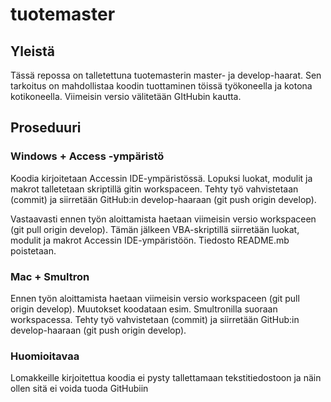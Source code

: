 # tuotemaster
<h2>Yleistä</h2>
<p>Tässä repossa on talletettuna tuotemasterin master- ja develop-haarat. Sen tarkoitus on mahdollistaa koodin tuottaminen töissä työkoneella ja kotona kotikoneella. Viimeisin versio välitetään GItHubin kautta.</p>
<h2>Proseduuri</h2>
<h3>Windows + Access -ympäristö</h3>
<p>Koodia kirjoitetaan Accessin IDE-ympäristössä. Lopuksi luokat, modulit ja makrot talletetaan skriptillä gitin workspaceen. Tehty työ vahvistetaan (commit) ja siirretään GitHub:in develop-haaraan (git push origin develop).</p>
<p>Vastaavasti ennen työn aloittamista haetaan viimeisin versio workspaceen (git pull origin develop). Tämän jälkeen VBA-skriptillä siirretään luokat, modulit ja makrot Accessin IDE-ympäristöön. Tiedosto README.mb poistetaan.</p>
<h3>Mac + Smultron</h3>
<p>Ennen työn aloittamista haetaan viimeisin versio workspaceen (git pull origin develop). Muutokset koodataan esim. Smultronilla suoraan workspacessa. Tehty työ vahvistetaan (commit) ja siirretään GitHub:in develop-haaraan (git push origin develop).</p>
<h3>Huomioitavaa</h3>
<p>Lomakkeille kirjoitettua koodia ei pysty tallettamaan tekstitiedostoon ja näin ollen sitä ei voida tuoda GitHubiin</p>

